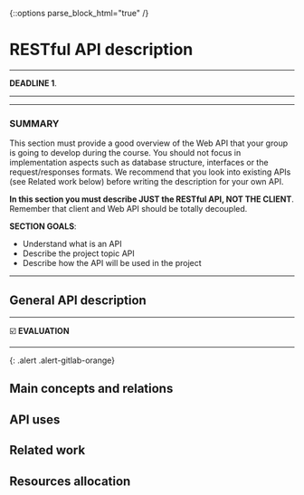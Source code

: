 {::options parse_block_html="true" /}

# RESTful API description
---

**DEADLINE 1**.

---
---

### SUMMARY

This section must provide a good overview of the Web API that your group is going to develop during the course. You should not focus in implementation aspects such as database structure,  interfaces or the request/responses formats. We recommend that you look into existing APIs (see Related work below) before writing the description for your own API.

**In this section you must describe JUST the RESTful API, NOT THE CLIENT**. Remember that client and Web API should be totally decoupled.

**SECTION GOALS**:

* Understand what is an API
* Describe the project topic API
* Describe how the API will be used in the project

---
## General API description


---

:ballot_box_with_check: **EVALUATION**

---
{: .alert .alert-gitlab-orange}
## Main concepts and relations
## API uses
## Related work
## Resources allocation